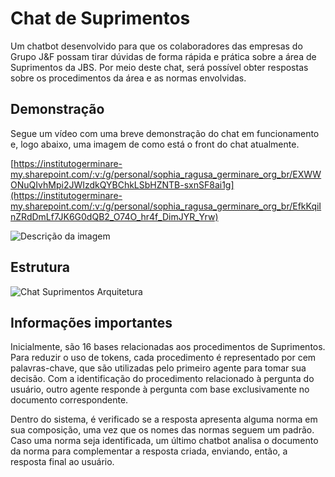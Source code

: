 
# Chat de Suprimentos

Um chatbot desenvolvido para que os colaboradores das empresas do Grupo J&F possam tirar dúvidas de forma rápida e prática sobre a área de Suprimentos da JBS. Por meio deste chat, será possível obter respostas sobre os procedimentos da área e as normas envolvidas.


## Demonstração

Segue um vídeo com uma breve demonstração do chat em funcionamento e, logo abaixo, uma imagem de como está o front do chat atualmente.

[https://institutogerminare-my.sharepoint.com/:v:/g/personal/sophia_ragusa_germinare_org_br/EXWWONuQIvhMpi2JWIzdkQYBChkLSbHZNTB-sxnSF8ai1g](https://institutogerminare-my.sharepoint.com/:v:/g/personal/sophia_ragusa_germinare_org_br/EfkKqiInZRdDmLf7JK6G0dQB2_O74O_hr4f_DimJYR_Yrw)

![Descrição da imagem](https://drive.google.com/uc?id=10vBjFOgrmwkd51Y9MCb2UVeljR_MAXT8)



## Estrutura

![Chat Suprimentos Arquitetura](https://drive.google.com/uc?id=1_U0IZdCc3NibzK8gozaAGJX425OQteoF)



## Informações importantes


Inicialmente, são 16 bases relacionadas aos procedimentos de Suprimentos. Para reduzir o uso de tokens, cada procedimento é representado por cem palavras-chave, que são utilizadas pelo primeiro agente para tomar sua decisão. Com a identificação do procedimento relacionado à pergunta do usuário, outro agente responde à pergunta com base exclusivamente no documento correspondente.

Dentro do sistema, é verificado se a resposta apresenta alguma norma em sua composição, uma vez que os nomes das normas seguem um padrão. Caso uma norma seja identificada, um último chatbot analisa o documento da norma para complementar a resposta criada, enviando, então, a resposta final ao usuário.
